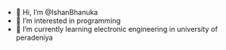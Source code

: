 - 👋 Hi, I’m @IshanBhanuka
- 👀 I’m interested in programming
- 🌱 I’m currently learning electronic engineering in university of peradeniya

<!---
IshanBhanuka/IshanBhanuka is a ✨ special ✨ repository because its `README.md` (this file) appears on your GitHub profile.
You can click the Preview link to take a look at your changes.
--->
